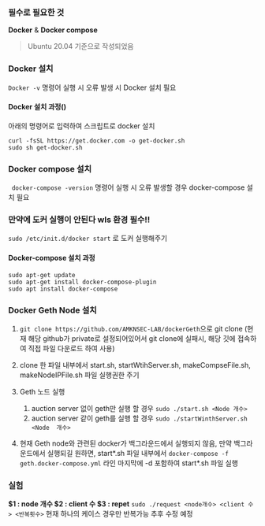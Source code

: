 ### 필수로 필요한 것
**Docker** & **Docker compose**


>Ubuntu 20.04 기준으로 작성되었음

### Docker 설치
```Docker -v``` 명령어 실행 시 오류 발생 시 Docker 설치 필요
#### Docker 설치 과정()

아래의 명령어로 입력하여 스크립트로 docker 설치
```
curl -fsSL https://get.docker.com -o get-docker.sh
sudo sh get-docker.sh
```

### Docker compose 설치
``` docker-compose -version```  명령어 실행 시 오류 발생할 경우 docker-compose 설치 필요


### 만약에 도커 실행이 안된다 wls 환경 필수!!
```sudo /etc/init.d/docker start``` 로 도커 실행해주기

#### Docker-compose 설치 과정
```
sudo apt-get update
sudo apt-get install docker-compose-plugin
sudo apt install docker-compose
```

### Docker Geth Node 설치
1. ``` git clone https://github.com/AMKNSEC-LAB/dockerGeth ```으로 git clone
   (현재 해당 github가 private로 설정되어있어서 git clone에 실패시, 해당 깃에 접속하여 직접 파일 다운로드 하여 사용)

2. clone 한 파일 내부에서 start.sh, startWtihServer.sh, makeCompseFile.sh, makeNodeIPFile.sh 파일 실행권한 주기
3. Geth 노드 실행
   1. auction server 없이 geth만 실행 할 경우 ```sudo ./start.sh <Node 개수>```
   2. auction server 같이 geth를 실행 할 경우 ```sudo ./startWinthServer.sh <Node  개수>```

4. 현재 Geth node와 관련된 docker가 백그라운드에서 실행되지 않음, 만약 백그라운드에서 실행되길 원하면, start*.sh 파일 내부에서 ```docker-compose -f geth.docker-compose.yml``` 라인 마지막에 -d 포함하여  start*.sh 파일 실행



### 실험
**$1 : node 개수 $2 : client 수 $3 : repet**
```sudo ./request <node개수> <client 수> <반복횟수>```
현재 하나의 케이스 경우만 반복가능 추후 수정 예정